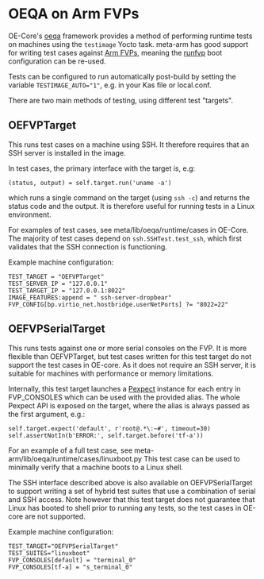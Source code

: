 # OEQA on Arm FVPs

OE-Core's [oeqa][OEQA] framework provides a method of performing runtime tests on machines using the `testimage` Yocto task. meta-arm has good support for writing test cases against [Arm FVPs][FVP], meaning the [runfvp][RUNFVP] boot configuration can be re-used.

Tests can be configured to run automatically post-build by setting the variable `TESTIMAGE_AUTO="1"`, e.g. in your Kas file or local.conf.

There are two main methods of testing, using different test "targets".

## OEFVPTarget

This runs test cases on a machine using SSH. It therefore requires that an SSH server is installed in the image.

In test cases, the primary interface with the target is, e.g:
```
(status, output) = self.target.run('uname -a')
```
which runs a single command on the target (using `ssh -c`) and returns the status code and the output. It is therefore useful for running tests in a Linux environment.

For examples of test cases, see meta/lib/oeqa/runtime/cases in OE-Core. The majority of test cases depend on `ssh.SSHTest.test_ssh`, which first validates that the SSH connection is functioning.

Example machine configuration:
```
TEST_TARGET = "OEFVPTarget"
TEST_SERVER_IP = "127.0.0.1"
TEST_TARGET_IP = "127.0.0.1:8022"
IMAGE_FEATURES:append = " ssh-server-dropbear"
FVP_CONFIG[bp.virtio_net.hostbridge.userNetPorts] ?= "8022=22"
```

## OEFVPSerialTarget

This runs tests against one or more serial consoles on the FVP. It is more flexible than OEFVPTarget, but test cases written for this test target do not support the test cases in OE-core. As it does not require an SSH server, it is suitable for machines with performance or memory limitations.

Internally, this test target launches a [Pexpect][PEXPECT] instance for each entry in FVP_CONSOLES which can be used with the provided alias. The whole Pexpect API is exposed on the target, where the alias is always passed as the first argument, e.g.:
```
self.target.expect('default', r'root@.*\:~#', timeout=30)
self.assertNotIn(b'ERROR:', self.target.before('tf-a'))
```

For an example of a full test case, see meta-arm/lib/oeqa/runtime/cases/linuxboot.py This test case can be used to minimally verify that a machine boots to a Linux shell.

The SSH interface described above is also available on OEFVPSerialTarget to support writing a set of hybrid test suites that use a combination of serial and SSH access. Note however that this test target does not guarantee that Linux has booted to shell prior to running any tests, so the test cases in OE-core are not supported.

Example machine configuration:
```
TEST_TARGET="OEFVPSerialTarget"
TEST_SUITES="linuxboot"
FVP_CONSOLES[default] = "terminal_0"
FVP_CONSOLES[tf-a] = "s_terminal_0"
```

[OEQA]: https://docs.yoctoproject.org/test-manual/intro.html
[FVP]: https://developer.arm.com/tools-and-software/simulation-models/fixed-virtual-platforms
[RUNFVP]: runfvp.md
[PEXPECT]: https://pexpect.readthedocs.io/en/stable/overview.html
